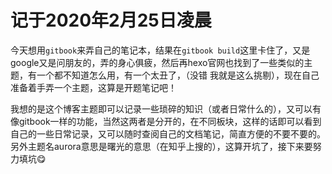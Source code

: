 # 记于2020年2月25日凌晨
今天想用`gitbook`来弄自己的笔记本，结果在`gitbook build`这里卡住了，又是google又是问朋友的，弄的身心俱疲，然后再hexo官网也找到了一些类似的主题，有一个都不知道怎么用，有一个太丑了，（没错 我就是这么挑剔），现在自己准备着手弄一个主题，这算是开题笔记吧！

我想的是这个博客主题即可以记录一些琐碎的知识（或者日常什么的），又可以有像gitbook一样的功能，当然这两者是分开的，在不同板块，这样的话即可以看到自己的一些日常记录，又可以随时查阅自己的文档笔记，简直方便的不要不要的。另外主题名aurora意思是曙光的意思（在知乎上搜的），这算开坑了，接下来要努力填坑😋
